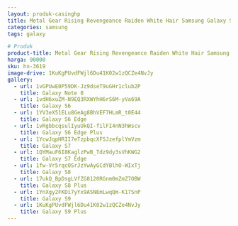 ```yaml
---
layout: produk-casinghp
title: Metal Gear Rising Revengeance Raiden White Hair Samsung Galaxy S9 Plus Case
categories: samsung
tags: galaxy

# Produk
product-title: Metal Gear Rising Revengeance Raiden White Hair Samsung Galaxy S9 Plus Case
harga: 90000
sku: hn-3619
image-drive: 1KuKgPUvdFWjl6Du41K02w1zQCZe4NvJy
gallery:
  - url: 1vGPUwE0P59DK-Jz9dseT9uGHr1club2P
    title: Galaxy Note 8
  - url: 1vdH6xuZM-N9EQ3RXWYhH6rS6M-yVa69A
    title: Galaxy S6
  - url: 1YV3eX51ELu8GeAg8BhVEF7HLmR_t0E44
    title: Galaxy S6 Edge
  - url: 1vRgbbcqsulIyuUkQI-filFI4nN3hWscv
    title: Galaxy S6 Edge Plus
  - url: 1YcwJqpHRII7eTzpbqcXFSJzefplYmVzm
    title: Galaxy S7
  - url: 1QYMauF6I8KaglzPwB_Tdz9dy3sVhKWG2
    title: Galaxy S7 Edge
  - url: 1fw-Vr5rqcOSrJzYwAyGCdYBlhO-WIxTj
    title: Galaxy S8
  - url: 17ukQ_BpDsgLVfZG8120RGnm0mZmZ7OBW
    title: Galaxy S8 Plus
  - url: 1YnXgy2FKDi7yYx9ASNEmLwqQm-K17SnP
    title: Galaxy S9
  - url: 1KuKgPUvdFWjl6Du41K02w1zQCZe4NvJy
    title: Galaxy S9 Plus
---
```

